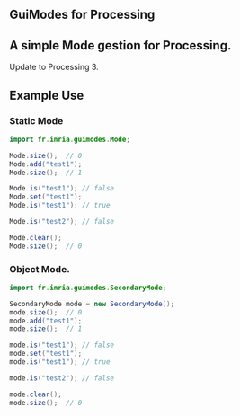 ## GuiModes for Processing


A simple Mode gestion for Processing.
--


Update to Processing 3.


## Example Use

### Static Mode

``` java
import fr.inria.guimodes.Mode;

Mode.size();  // 0
Mode.add("test1");
Mode.size();  // 1

Mode.is("test1"); // false
Mode.set("test1");
Mode.is("test1"); // true

Mode.is("test2"); // false

Mode.clear();
Mode.size();  // 0
```

### Object Mode.

``` java
import fr.inria.guimodes.SecondaryMode;

SecondaryMode mode = new SecondaryMode();
mode.size();  // 0
mode.add("test1");
mode.size();  // 1

mode.is("test1"); // false
mode.set("test1");
mode.is("test1"); // true

mode.is("test2"); // false

mode.clear();
mode.size();  // 0

```
